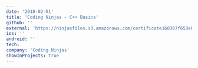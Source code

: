 ```yaml
---
date: '2018-02-01'
title: 'Coding Ninjas - C++ Basics'
github: ''
external: 'https://ninjasfiles.s3.amazonaws.com/certificate160367f653e8c556cd0e22836434a2368774e.pdf'
ios: ''
android: ''
tech:
company: 'Coding Ninjas'
showInProjects: true
---
```

